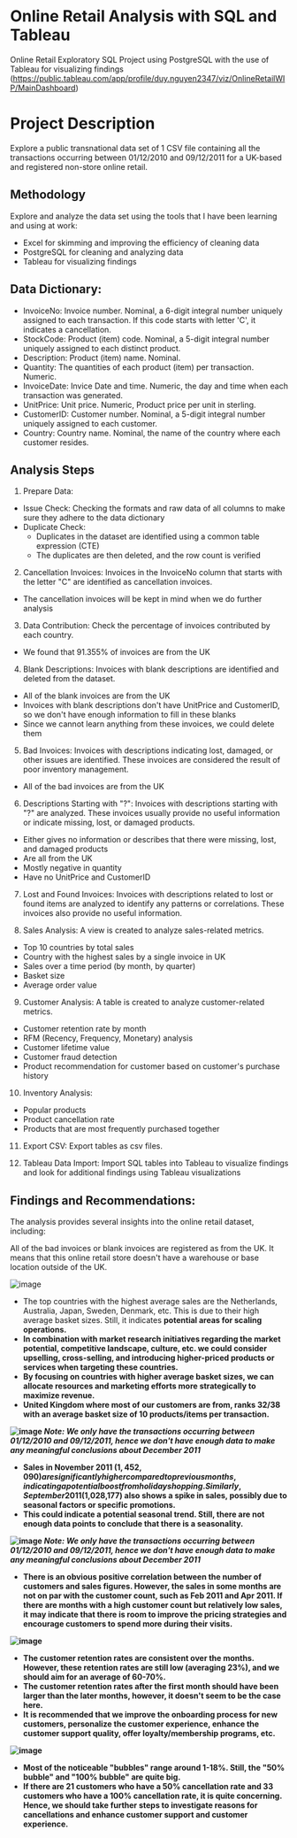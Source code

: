 # Online Retail Analysis with SQL and Tableau
Online Retail Exploratory SQL Project using PostgreSQL with the use of Tableau for visualizing findings (https://public.tableau.com/app/profile/duy.nguyen2347/viz/OnlineRetailWIP/MainDashboard)


# Project Description
Explore a public transnational data set of 1 CSV file containing all the transactions occurring between 01/12/2010 and 09/12/2011 for a UK-based and registered non-store online retail.


## Methodology
Explore and analyze the data set using the tools that I have been learning and using at work:
- Excel for skimming and improving the efficiency of cleaning data
- PostgreSQL for cleaning and analyzing data
- Tableau for visualizing findings


## Data Dictionary:
* InvoiceNo: Invoice number. Nominal, a 6-digit integral number uniquely assigned to each transaction. If this code starts with letter 'C', it indicates a cancellation.
* StockCode: Product (item) code. Nominal, a 5-digit integral number uniquely assigned to each distinct product.
* Description: Product (item) name. Nominal.
* Quantity: The quantities of each product (item) per transaction. Numeric.
* InvoiceDate: Invice Date and time. Numeric, the day and time when each transaction was generated.
* UnitPrice: Unit price. Numeric, Product price per unit in sterling.
* CustomerID: Customer number. Nominal, a 5-digit integral number uniquely assigned to each customer.
* Country: Country name. Nominal, the name of the country where each customer resides.


## Analysis Steps
1. Prepare Data:
* Issue Check: Checking the formats and raw data of all columns to make sure they adhere to the data dictionary
* Duplicate Check:
  * Duplicates in the dataset are identified using a common table expression (CTE)
  * The duplicates are then deleted, and the row count is verified


2. Cancellation Invoices: Invoices in the InvoiceNo column that starts with the letter "C" are identified as cancellation invoices.
* The cancellation invoices will be kept in mind when we do further analysis


3. Data Contribution: Check the percentage of invoices contributed by each country.
* We found that 91.355% of invoices are from the UK


4. Blank Descriptions: Invoices with blank descriptions are identified and deleted from the dataset.
* All of the blank invoices are from the UK
* Invoices with blank descriptions don't have UnitPrice and CustomerID, so we don't have enough information to fill in these blanks
* Since we cannot learn anything from these invoices, we could delete them


5. Bad Invoices: Invoices with descriptions indicating lost, damaged, or other issues are identified. These invoices are considered the result of poor inventory management.
* All of the bad invoices are from the UK


6. Descriptions Starting with "?": Invoices with descriptions starting with "?" are analyzed. These invoices usually provide no useful information or indicate missing, lost, or damaged products.
* Either gives no information or describes that there were missing, lost, and damaged products
* Are all from the UK
* Mostly negative in quantity
* Have no UnitPrice and CustomerID


7. Lost and Found Invoices: Invoices with descriptions related to lost or found items are analyzed to identify any patterns or correlations. These invoices also provide no useful information.


8. Sales Analysis: A view is created to analyze sales-related metrics.
* Top 10 countries by total sales
* Country with the highest sales by a single invoice in UK
* Sales over a time period (by month, by quarter)
* Basket size
* Average order value


9. Customer Analysis: A table is created to analyze customer-related metrics.
* Customer retention rate by month
* RFM (Recency, Frequency, Monetary) analysis
* Customer lifetime value
* Customer fraud detection
* Product recommendation for customer based on customer's purchase history


10. Inventory Analysis:
* Popular products
* Product cancellation rate
* Products that are most frequently purchased together


11. Export CSV: Export tables as csv files.


12. Tableau Data Import: Import SQL tables into Tableau to visualize findings and look for additional findings using Tableau visualizations


## Findings and Recommendations:
The analysis provides several insights into the online retail dataset, including:

All of the bad invoices or blank invoices are registered as from the UK. It means that this online retail store doesn't have a warehouse or base location outside of the UK.

![image](https://github.com/DewieDecimal/Online-Retail-Analysis-with-SQL-and-Tableau/assets/125356334/a06066e4-02dc-4549-8c19-06bf3869d5ea)
* The top countries with the highest average sales are the Netherlands, Australia, Japan, Sweden, Denmark, etc. This is due to their high average basket sizes. Still, it indicates <b>potential areas for scaling operations<b>.
* In combination with market research initiatives regarding the market potential, competitive landscape, culture, etc. we could <b>consider upselling, cross-selling, and introducing higher-priced products or services when targeting these countries</b>.
* By focusing on countries with higher average basket sizes, we can allocate resources and marketing efforts more strategically to maximize revenue.
* United Kingdom where most of our customers are from, ranks 32/38 with an average basket size of 10 products/items per transaction.

![image](https://github.com/DewieDecimal/Online-Retail-Analysis-with-SQL-and-Tableau/assets/125356334/183051b0-51a1-4b0e-90d0-db00a3f96a8a)
*Note: We only have the transactions occurring between 01/12/2010 and 09/12/2011, hence we don't have enough data to make any meaningful conclusions about December 2011*
* Sales in November 2011 ($1,452,090) are significantly higher compared to previous months, indicating a potential boost from holiday shopping. Similarly, September 2011 ($1,028,177) also shows a spike in sales, possibly due to seasonal factors or specific promotions.
* This could indicate a potential seasonal trend. Still, there are not enough data points to conclude that there is a seasonality.

![image](https://github.com/DewieDecimal/Online-Retail-Analysis-with-SQL-and-Tableau/assets/125356334/472f1375-ebff-44e1-b5e6-8a89e94ba292)
*Note: We only have the transactions occurring between 01/12/2010 and 09/12/2011, hence we don't have enough data to make any meaningful conclusions about December 2011*
* There is an obvious positive correlation between the number of customers and sales figures. However, the sales in some months are not on par with the customer count, such as Feb 2011 and Apr 2011. If there are months with a high customer count but relatively low sales, it may indicate that <b>there is room to improve the pricing strategies and encourage customers to spend more during their visits</b>.

![image](https://github.com/DewieDecimal/Online-Retail-Analysis-with-SQL-and-Tableau/assets/125356334/88e005ab-d38d-4e84-ad75-afca24ac3c13)
* The customer retention rates are consistent over the months. However, these retention rates are still low (averaging 23%), and we should aim for an average of 60-70%.
* The customer retention rates after the first month should have been larger than the later months, however, it doesn't seem to be the case here.
* It is recommended that we <b>improve the onboarding process for new customers, personalize the customer experience, enhance the customer support quality, offer loyalty/membership programs, etc.</b>

![image](https://github.com/DewieDecimal/Online-Retail-Analysis-with-SQL-and-Tableau/assets/125356334/f89aba33-df59-4f53-8d96-6b0d062e6180)
* Most of the noticeable "bubbles" range around 1-18%. Still, the "50% bubble" and "100% bubble" are quite big.
* If there are 21 customers who have a 50% cancellation rate and 33 customers who have a 100% cancellation rate, it is quite concerning. Hence, we should take further steps to <b>investigate reasons for cancellations and enhance customer support and customer experience</b>.
